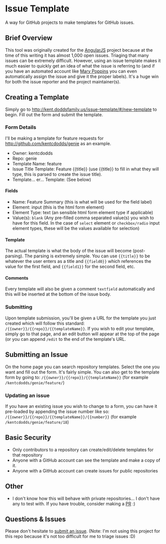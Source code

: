 # Issue Template

A way for GitHub projects to make templates for GitHub issues.

## Brief Overview

This tool was originally created for the [AngularJS](http://github.com/angular/angular.js) project because at the time of this writing it has almost 1,000 open issues. Triaging that many issues can be extremely difficult. However, using an issue template makes it much easier to quickly get an idea of what the issue is referring to (and if you have an automated account like [Mary Poppins](https://github.com/mary-poppins) you can even automatically assign the issue and give it the proper labels). It's a huge win for both the issue reporter and the project maintainer(s).

## Creating a Template

Simply go to http://kent.doddsfamily.us/issue-template/#/new-template to begin. Fill out the form and submit the template.

### Form Details

I'll be making a template for feature requests for http://github.com/kentcdodds/genie as an example.

 - Owner: kentcdodds
 - Repo: genie
 - Template Name: feature
 - Issue Title Template: Feature {{title}} (use {{title}} to fill in what they will type, this is parsed to create the issue title).
 - Template... er... Template: (See below)

#### Fields

 - Name: Feature Summary (this is what will be used for the field label)
 - Element: input (this is the html form element)
 - Element Type: text (an sensible html form element type if applicable)
 - Value(s): `blank` (Any pre-filled comma separated value(s) you wish to have for this field. In the case of `select` element or `checkbox/radio` input element types, these will be the values available for selection)

#### Template

The actual template is what the body of the issue will become (post-parsing). The parsing is extremely simple. You can use `{{title}}` to be whatever the user enters as a title and `{{field0}}` which references the value for the first field, and `{{field1}}` for the second field, etc.

#### Comments

Every template will also be given a comment `textfield` automatically and this will be inserted at the bottom of the issue body.

### Submitting

Upon template submission, you'll be given a URL for the template you just created which will follow this standard: `/{{owner}}/{{repo}}/{{templateName}}`. If you wish to edit your template, simply go to that page, and an edit button will appear at the top of the page (or you can append `/edit` to the end of the template's URL.
  
## Submitting an Issue

On the home page you can search repository templates. Select the one you want and fill out the form. It's fairly simple. You can also get to the template form by going to: `/{{owner}}/{{repo}}/{{templateName}}` (for example `/kentcdodds/genie/feature/`)

### Updating an issue

If you have an existing issue you wish to change to a form, you can have it pre-loaded by appending the issue number like so: `/{{owner}}/{{repo}}/{{templateName}}/{{number}}` (for example `/kentcdodds/genie/feature/18`)

## Basic Security

 - Only contributors to a repository can create/edit/delete templates for that repository
 - Anyone with a GitHub account can see the template and make a copy of it.
 - Anyone with a GitHub account can create issues for public repositories

## Other
 - I don't know how this will behave with private repositories... I don't have any to test with. If you have trouble, consider making a [PR](https://github.com/kentcdodds/issue-template/pulls) :)
 
## Questions & Issues

Please don't hesitate to [submit an issue](http://github.com/kentcdodds/issue-template). (Note: I'm not using this project for this repo because it's not too difficult for me to triage issues :D)